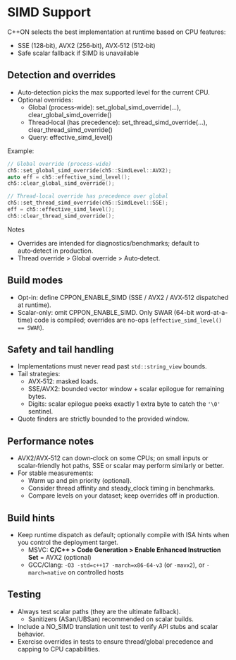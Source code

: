 # SIMD Support

C++ON selects the best implementation at runtime based on CPU features:
- SSE (128‑bit), AVX2 (256‑bit), AVX‑512 (512‑bit)
- Safe scalar fallback if SIMD is unavailable

## Detection and overrides

- Auto‑detection picks the max supported level for the current CPU.
- Optional overrides:
  - Global (process‑wide): set_global_simd_override(...), clear_global_simd_override()
  - Thread‑local (has precedence): set_thread_simd_override(...), clear_thread_simd_override()
  - Query: effective_simd_level()

Example:

```cpp
// Global override (process-wide)
ch5::set_global_simd_override(ch5::SimdLevel::AVX2);
auto eff = ch5::effective_simd_level();
ch5::clear_global_simd_override();

// Thread-local override has precedence over global
ch5::set_thread_simd_override(ch5::SimdLevel::SSE);
eff = ch5::effective_simd_level();
ch5::clear_thread_simd_override();
```

Notes
- Overrides are intended for diagnostics/benchmarks; default to auto‑detect in production.
- Thread override > Global override > Auto‑detect.

## Build modes

- Opt-in: define CPPON_ENABLE_SIMD (SSE / AVX2 / AVX‑512 dispatched at runtime).
- Scalar-only: omit CPPON_ENABLE_SIMD. Only SWAR (64-bit word-at-a-time) code is compiled; overrides are no-ops (`effective_simd_level() == SWAR`).

## Safety and tail handling

- Implementations must never read past `std::string_view` bounds.
- Tail strategies:
  - AVX‑512: masked loads.
  - SSE/AVX2: bounded vector window + scalar epilogue for remaining bytes.
  - Digits: scalar epilogue peeks exactly 1 extra byte to catch the `'\0'` sentinel.
- Quote finders are strictly bounded to the provided window.

## Performance notes

- AVX2/AVX‑512 can down‑clock on some CPUs; on small inputs or scalar‑friendly hot paths, SSE or scalar may perform similarly or better.
- For stable measurements:
  - Warm up and pin priority (optional).
  - Consider thread affinity and steady_clock timing in benchmarks.
  - Compare levels on your dataset; keep overrides off in production.

## Build hints

- Keep runtime dispatch as default; optionally compile with ISA hints when you control the deployment target.
  - MSVC: __C/C++ > Code Generation > Enable Enhanced Instruction Set__ = AVX2 (optional)
  - GCC/Clang: `-O3 -std=c++17 -march=x86-64-v3` (or `-mavx2`), or `-march=native` on controlled hosts

## Testing

- Always test scalar paths (they are the ultimate fallback).
  - Sanitizers (ASan/UBSan) recommended on scalar builds.
- Include a NO_SIMD translation unit test to verify API stubs and scalar behavior.
- Exercise overrides in tests to ensure thread/global precedence and capping to CPU capabilities.